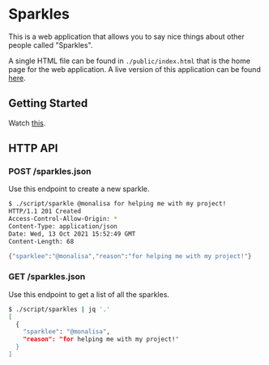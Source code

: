 # Sparkles

This is a web application that allows you to say nice things about other people
called "Sparkles".

A single HTML file can be found in `./public/index.html` that is the home page
for the web application. A live version of this application can be found
[here][production].

## Getting Started

Watch [this](https://youtu.be/tN_Bi7_jRZk).

## HTTP API

### POST /sparkles.json

Use this endpoint to create a new sparkle.

```bash
$ ./script/sparkle @monalisa for helping me with my project!
HTTP/1.1 201 Created
Access-Control-Allow-Origin: *
Content-Type: application/json
Date: Wed, 13 Oct 2021 15:52:49 GMT
Content-Length: 68

{"sparklee":"@monalisa","reason":"for helping me with my project!"}
```

### GET /sparkles.json

Use this endpoint to get a list of all the sparkles.

```bash
$ ./script/sparkles | jq '.'
[
  {
    "sparklee": "@monalisa",
    "reason": "for helping me with my project!"
  }
]
```

[golang]: https://golang.org/doc/install
[production]: https://sparklehub.herokuapp.com
